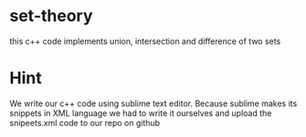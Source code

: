 # set-theory
this c++ code implements union, intersection and difference of two sets
# Hint
We write our c++ code using sublime text editor. 
Because sublime makes its snippets in XML language we had to write it ourselves and upload the snipeets.xml code to our repo on github
